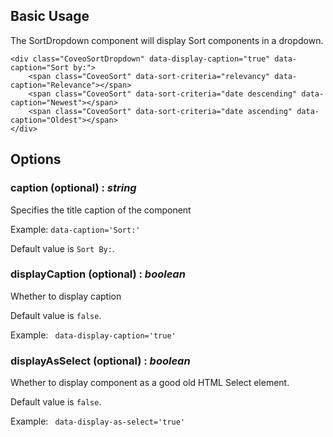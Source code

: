 ## Basic Usage

The SortDropdown component will display Sort components in a dropdown.

```
<div class="CoveoSortDropdown" data-display-caption="true" data-caption="Sort by:">
    <span class="CoveoSort" data-sort-criteria="relevancy" data-caption="Relevance"></span>
    <span class="CoveoSort" data-sort-criteria="date descending" data-caption="Newest"></span>
    <span class="CoveoSort" data-sort-criteria="date ascending" data-caption="Oldest"></span>
</div>
```

## Options

### caption (optional) : _string_

Specifies the title caption of the component

Example: `data-caption='Sort:'`

Default value is `Sort By:`.

### displayCaption (optional) : _boolean_

Whether to display caption

Default value is `false`.

Example: ` data-display-caption='true'`

### displayAsSelect (optional) : _boolean_

Whether to display component as a good old HTML Select element.

Default value is `false`.

Example: ` data-display-as-select='true'`
